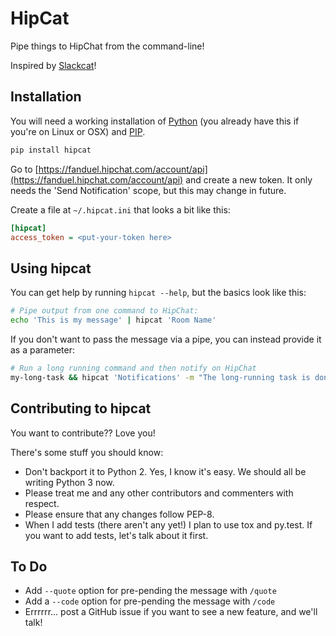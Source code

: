# HipCat

Pipe things to HipChat from the command-line!

Inspired by [Slackcat](https://github.com/rlister/slackcat)!

## Installation

You will need a working installation of [Python](https://www.python.org/) (you already have this if you're on Linux or OSX) and [PIP](https://pip.pypa.io/en/stable/installing/).

```bash
pip install hipcat
```

Go to [https://fanduel.hipchat.com/account/api](https://fanduel.hipchat.com/account/api) and create a new token. It only needs the 'Send Notification' scope, but this may change in future.

Create a file at `~/.hipcat.ini` that looks a bit like this:

```ini
[hipcat]
access_token = <put-your-token here>
```

## Using hipcat

You can get help by running `hipcat --help`, but the basics look like this:

```bash
# Pipe output from one command to HipChat:
echo 'This is my message' | hipcat 'Room Name'
```

If you don't want to pass the message via a pipe, you can instead provide
it as a parameter:

```bash
# Run a long running command and then notify on HipChat
my-long-task && hipcat 'Notifications' -m "The long-running task is done"
```

## Contributing to hipcat

You want to contribute?? Love you!

There's some stuff you should know:

* Don't backport it to Python 2. Yes, I know it's easy. We should all be writing Python 3 now.
* Please treat me and any other contributors and commenters with respect.
* Please ensure that any changes follow PEP-8.
* When I add tests (there aren't any yet!) I plan to use tox and py.test. If you want to add tests, let's talk about it first.

## To Do

* Add `--quote` option for pre-pending the message with `/quote`
* Add a `--code` option for pre-pending the message with `/code`
* Errrrrr... post a GitHub issue if you want to see a new feature, and we'll talk!
